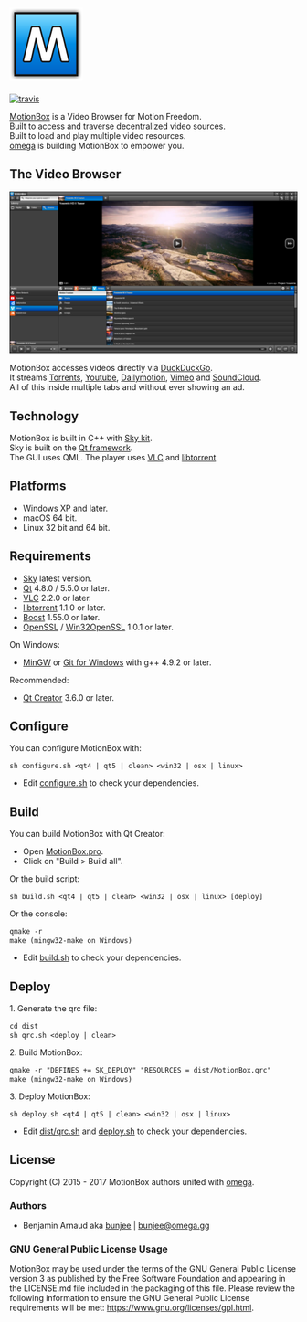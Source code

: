 <a href="http://omega.gg/MotionBox"><img src="dist/pictures/MotionBox.png" alt="MotionBox" width="128px"></a>
---

[![travis](http://api.travis-ci.org/omega-gg/MotionBox.svg)](http://travis-ci.org/omega-gg/MotionBox)

[MotionBox](http://omega.gg/MotionBox) is a Video Browser for Motion Freedom.<br>
Built to access and traverse decentralized video sources.<br>
Built to load and play multiple video resources.<br>
[omega](http://omega.gg/about) is building MotionBox to empower you.<br>

## The Video Browser
<a href="http://omega.gg/MotionBox"><img src="dist/pictures/TheVideoBrowser.png" alt="The Video Browser" width="512px"></a>

MotionBox accesses videos directly via [DuckDuckGo](http://en.wikipedia.org/wiki/DuckDuckGo).<br>
It streams [Torrents](http://en.wikipedia.org/wiki/BitTorrent), [Youtube](http://en.wikipedia.org/wiki/Youtube), [Dailymotion](http://en.wikipedia.org/wiki/Dailymotion), [Vimeo](http://en.wikipedia.org/wiki/Vimeo) and [SoundCloud](http://en.wikipedia.org/wiki/SoundCloud).<br>
All of this inside multiple tabs and without ever showing an ad.<br>

## Technology

MotionBox is built in C++ with [Sky kit](http://omega.gg/Sky/sources).<br>
Sky is built on the [Qt framework](http://github.com/qtproject).<br>
The GUI uses QML. The player uses [VLC](http://github.com/videolan/vlc) and [libtorrent](http://en.wikipedia.org/wiki/libtorrent).<br>

## Platforms

- Windows XP and later.
- macOS 64 bit.
- Linux 32 bit and 64 bit.

## Requirements

- [Sky](http://omega.gg/Sky/sources) latest version.
- [Qt](http://download.qt.io/official_releases/qt) 4.8.0 / 5.5.0 or later.
- [VLC](http://download.videolan.org/pub/videolan/vlc) 2.2.0 or later.
- [libtorrent](http://github.com/arvidn/libtorrent/releases) 1.1.0 or later.
- [Boost](http://www.boost.org/users/download) 1.55.0 or later.
- [OpenSSL](http://www.openssl.org/source) / [Win32OpenSSL](http://slproweb.com/products/Win32OpenSSL.html) 1.0.1 or later.

On Windows:
- [MinGW](http://sourceforge.net/projects/mingw) or [Git for Windows](http://git-for-windows.github.io) with g++ 4.9.2 or later.

Recommended:
- [Qt Creator](http://download.qt.io/official_releases/qtcreator) 3.6.0 or later.

## Configure

You can configure MotionBox with:

    sh configure.sh <qt4 | qt5 | clean> <win32 | osx | linux>

- Edit [configure.sh](configure.sh) to check your dependencies.

## Build

You can build MotionBox with Qt Creator:
- Open [MotionBox.pro](MotionBox.pro).
- Click on "Build > Build all".

Or the build script:

    sh build.sh <qt4 | qt5 | clean> <win32 | osx | linux> [deploy]

Or the console:

    qmake -r
    make (mingw32-make on Windows)

- Edit [build.sh](build.sh) to check your dependencies.

## Deploy

1\. Generate the qrc file:

    cd dist
    sh qrc.sh <deploy | clean>

2\. Build MotionBox:

    qmake -r "DEFINES += SK_DEPLOY" "RESOURCES = dist/MotionBox.qrc"
    make (mingw32-make on Windows)

3\. Deploy MotionBox:

    sh deploy.sh <qt4 | qt5 | clean> <win32 | osx | linux>

- Edit [dist/qrc.sh](dist/qrc.sh) and [deploy.sh](deploy.sh) to check your dependencies.

## License

Copyright (C) 2015 - 2017 MotionBox authors united with [omega](http://omega.gg/about).

### Authors

- Benjamin Arnaud aka [bunjee](http://bunjee.me) | <bunjee@omega.gg>

### GNU General Public License Usage

MotionBox may be used under the terms of the GNU General Public License version 3 as published
by the Free Software Foundation and appearing in the LICENSE.md file included in the packaging
of this file. Please review the following information to ensure the GNU General Public License
requirements will be met: https://www.gnu.org/licenses/gpl.html.
